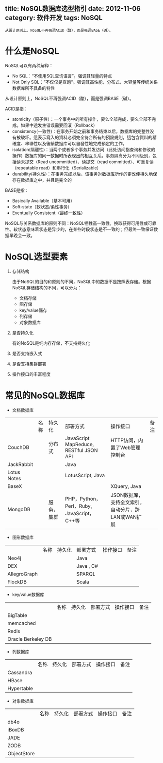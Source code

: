 title: NoSQL数据库选型指引
date: 2012-11-06
category: 软件开发
tags: NoSQL
---

    从设计原则上，NoSQL不再强调ACID（酸），而是强调BASE（碱）。

# 什么是NoSQL

NoSQL可以有两种解释：

- No SQL：“不使用SQL查询语言”。强调其轻量的特点
- Not Only SQL：”不仅仅是查询“。强调其高性能，分布式，大容量等传统关系数据库所不具备的特性

从设计原则上，NoSQL不再强调ACID（酸），而是强调BASE（碱）。

ACID是指：

- atomicity（原子性）：一个事务中的所有操作，要么全部完成，要么全部不完成。如果中途发生错误需要回滚（Rollback）
- consistency(一致性)：在事务开始之前和事务结束以后，数据库的完整性没有被破坏。這表示寫入的資料必須完全符合所有的預設規則，這包含資料的精確度、串聯性以及後續数据库可以自發性地完成預定的工作。
- isolation(隔離性)：当两个或者多个事务并发访问（此处访问指查询和修改的操作）数据库的同一数据时所表现出的相互关系。事务隔离分为不同级别，包括读未提交（Read uncommitted）、读提交（read committed）、可重复读（repeatable read）和串行化（Serializable）
- durability(持久性)：在事务完成以后，该事务对数据库所作的更改便持久地保存在数据库之中，并且是完全的


BASE是指：

- Basically Available（基本可用）
- Soft-state（软状态/柔性事务）
- Eventually Consistent（最终一致性）


NoSQL与关系数据库的原则不同：NoSQL牺牲高一致性，换取获得可用性或可靠性。软状态意味着状态是异步的，在某些时段状态是不一致的；但最终一致保证数据早晚会一致。


# NoSQL选型要素

1. 存储结构

   由于NoSQL的目的和原则的不同，NoSQL中的数据不是按照表存储。根据NoSQL存储结构的不同，可以分为：

   - 文档存储
   - 图存储
   - key/value儲存
   - 列存储
   - 对象数据库

2. 是否持久化

   有的NoSQL是纯内存存储，不支持持久化

3. 是否支持嵌入式
4. 是否支持集群部署
5. 操作接口的丰富程度


# 常见的NoSQL数据库

- 文档数据库

<table>
<th><td>名称</td><td>持久化</td><td>部署方式</td><td>操作接口</td><td>备注</td></th>
<tr><td>CouchDB</td><td></td><td>分布式</td><td>JavaScript MapReduce, RESTful JSON API</td><td>HTTP访问，内置了Web管理控制台</td></tr>
<tr><td>JackRabbit</td><td></td><td></td><td>Java</td><td></td></tr>
<tr><td>Lotus Notes</td><td></td><td></td><td>LotusScript, Java</td><td></td></tr>
<tr><td>BaseX</td><td></td><td></td><td></td><td>XQuery, Java</td><td></td></tr>
<tr><td>MongoDB</td><td></td><td>服务，集群</td><td>PHP，Python，Perl，Ruby，JavaScript，C++等</td><td>JSON数据库，支持全文索引，自动分片，跨LAN或WAN扩展</td></tr>
</table>

- 图形数据库

<table>
<th><td>名称</td><td>持久化</td><td>部署方式</td><td>操作接口</td><td>备注</td></th>
<tr><td>Neo4j</td><td></td><td></td><td>Java</td><td></td></tr>
<tr><td>DEX</td><td></td><td></td><td>Java , C#</td><td></td></tr>
<tr><td>AllegroGraph</td><td></td><td></td><td>SPARQL</td><td></td></tr>
<tr><td>FlockDB</td><td></td><td></td><td>Scala</td><td></td></tr>
</table>

- key/value数据库

<table>
<th><td>名称</td><td>持久化</td><td>部署方式</td><td>操作接口</td><td>备注</td></th>
<tr><td>BigTable</td><td></td><td></td><td></td><td></td></tr>
<tr><td>memcached</td><td></td><td></td><td></td><td></td></tr>
<tr><td>Redis</td><td></td><td></td><td></td><td></td></tr>
<tr><td>Oracle Berkeley DB</td><td></td><td></td><td></td><td></td></tr>
</table>



- 列数据库

<table>
<th><td>名称</td><td>持久化</td><td>部署方式</td><td>操作接口</td><td>备注</td></th>
<tr><td>Cassandra</td><td></td><td></td><td></td><td></td></tr>
<tr><td>HBase</td><td></td><td></td><td></td><td></td></tr>
<tr><td>Hypertable</td><td></td><td></td><td></td><td></td></tr>
</table>

- 对象数据库

<table>
<th><td>名称</td><td>持久化</td><td>部署方式</td><td>操作接口</td><td>备注</td></th>
<tr><td>db4o</td><td></td><td></td><td></td><td></td></tr>
<tr><td>iBoxDB</td><td></td><td></td><td></td><td></td></tr>
<tr><td>JADE</td><td></td><td></td><td></td><td></td></tr>
<tr><td>ZODB</td><td></td><td></td><td></td><td></td></tr>
<tr><td>ObjectStore</td><td></td><td></td><td></td><td></td></tr>
</table>
